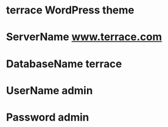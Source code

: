 # terrace WordPress theme
# ServerName www.terrace.com
# DatabaseName terrace
# UserName admin
# Password admin
